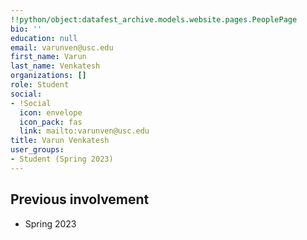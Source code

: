 ```yaml
---
!!python/object:datafest_archive.models.website.pages.PeoplePage
bio: ''
education: null
email: varunven@usc.edu
first_name: Varun
last_name: Venkatesh
organizations: []
role: Student
social:
- !Social
  icon: envelope
  icon_pack: fas
  link: mailto:varunven@usc.edu
title: Varun Venkatesh
user_groups:
- Student (Spring 2023)
---
```



## Previous involvement

* Spring 2023

